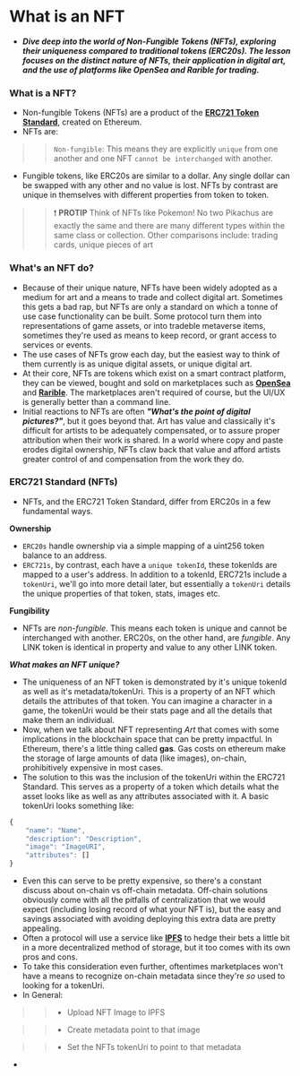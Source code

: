 # What is an NFT
- ***Dive deep into the world of Non-Fungible Tokens (NFTs), exploring their uniqueness compared to traditional tokens (ERC20s). The lesson focuses on the distinct nature of NFTs, their application in digital art, and the use of platforms like OpenSea and Rarible for trading.***

### What is a NFT?
- Non-fungible Tokens (NFTs) are a product of the **[ERC721 Token Standard](https://eips.ethereum.org/EIPS/eip-721)**, created on Ethereum.
- NFTs are:

>> `Non-fungible`: This means they are explicitly `unique` from one another and one NFT `cannot be interchanged` with another.

- Fungible tokens, like ERC20s are similar to a dollar. Any single dollar can be swapped with any other and no value is lost. NFTs by contrast are unique in themselves with different properties from token to token.

>> ❗ **PROTIP** Think of NFTs like Pokemon! No two Pikachus are exactly the same and there are many different types within the same class or collection. Other comparisons include: trading cards, unique pieces of art

### What's an NFT do?
- Because of their unique nature, NFTs have been widely adopted as a medium for art and a means to trade and collect digital art. Sometimes this gets a bad rap, but NFTs are only a standard on which a tonne of use case functionality can be built. Some protocol turn them into representations of game assets, or into tradeble metaverse items, sometimes they're used as means to keep record, or grant access to services or events.
- The use cases of NFTs grow each day, but the easiest way to think of them currently is as unique digital assets, or unique digital art.
- At their core, NFTs are tokens which exist on a smart contract platform, they can be viewed, bought and sold on marketplaces such as **[OpenSea](https://opensea.io/)** and **[Rarible](https://rarible.com/)**. The marketplaces aren't required of course, but the UI/UX is generally better than a command line.
- Initial reactions to NFTs are often _**"What's the point of digital pictures?"**_, but it goes beyond that. Art has value and classically it's difficult for artists to be adequately compensated, or to assure proper attribution when their work is shared. In a world where copy and paste erodes digital ownership, NFTs claw back that value and afford artists greater control of and compensation from the work they do.

### ERC721 Standard (NFTs)
- NFTs, and the ERC721 Token Standard, differ from ERC20s in a few fundamental ways.

**Ownership**
- `ERC20s` handle ownership via a simple mapping of a uint256 token balance to an address.
- `ERC721s`, by contrast, each have a `unique tokenId`, these tokenIds are mapped to a user's address. In addition to a tokenId, ERC721s include a `tokenUri`, we'll go into more detail later, but essentially a `tokenUri` details the unique properties of that token, stats, images etc.

**Fungibility**
- NFTs are _non-fungible_. This means each token is unique and cannot be interchanged with another. ERC20s, on the other hand, are _fungible_. Any LINK token is identical in property and value to any other LINK token.

_**What makes an NFT unique?**_
- The uniqueness of an NFT token is demonstrated by it's unique tokenId as well as it's metadata/tokenUri. This is a property of an NFT which details the attributes of that token. You can imagine a character in a game, the tokenUri would be their stats page and all the details that make them an individual.
- Now, when we talk about NFT representing _Art_ that comes with some implications in the blockchain space that can be pretty impactful. In Ethereum, there's a little thing called **gas**. Gas costs on ethereum make the storage of large amounts of data (like images), on-chain, prohibitively expensive in most cases.
- The solution to this was the inclusion of the tokenUri within the ERC721 Standard. This serves as a property of a token which details what the asset looks like as well as any attributes associated with it. A basic tokenUri looks something like:

```js
{
    "name": "Name",
    "description": "Description",
    "image": "ImageURI",
    "attributes": []
}
```

- Even this can serve to be pretty expensive, so there's a constant discuss about on-chain vs off-chain metadata. Off-chain solutions obviously come with all the pitfalls of centralization that we would expect (including losing record of what your NFT is), but the easy and savings associated with avoiding deploying this extra data are pretty appealing.
- Often a protocol will use a service like **[IPFS](https://ipfs.tech/)** to hedge their bets a little bit in a more decentralized method of storage, but it too comes with its own pros and cons.
- To take this consideration even further, oftentimes marketplaces won't have a means to recognize on-chain metadata since they're _so_ used to looking for a tokenUri.
- In General:

>> * Upload NFT Image to IPFS

>> * Create metadata point to that image

>> * Set the NFTs tokenUri to point to that metadata

- 